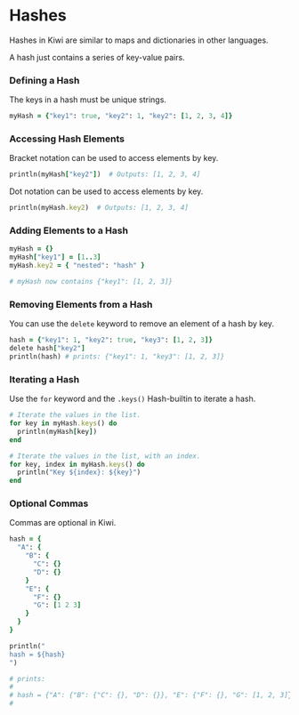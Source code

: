 # Hashes

Hashes in Kiwi are similar to maps and dictionaries in other languages.

A hash just contains a series of key-value pairs.

### Defining a Hash

The keys in a hash must be unique strings.

```ruby
myHash = {"key1": true, "key2": 1, "key2": [1, 2, 3, 4]}
```

### Accessing Hash Elements

Bracket notation can be used to access elements by key.

```ruby
println(myHash["key2"])  # Outputs: [1, 2, 3, 4]
```

Dot notation can be used to access elements by key.

```ruby
println(myHash.key2)  # Outputs: [1, 2, 3, 4]
```

### Adding Elements to a Hash

```ruby
myHash = {}
myHash["key1"] = [1..3]
myHash.key2 = { "nested": "hash" }

# myHash now contains {"key1": [1, 2, 3]}
```

### Removing Elements from a Hash

You can use the `delete` keyword to remove an element of a hash by key.

```ruby
hash = {"key1": 1, "key2": true, "key3": [1, 2, 3]}
delete hash["key2"]
println(hash) # prints: {"key1": 1, "key3": [1, 2, 3]}
```

### Iterating a Hash

Use the `for` keyword and the `.keys()` Hash-builtin to iterate a hash.

```ruby
# Iterate the values in the list.
for key in myHash.keys() do
  println(myHash[key])
end

# Iterate the values in the list, with an index.
for key, index in myHash.keys() do
  println("Key ${index}: ${key}")
end
```

### Optional Commas

Commas are optional in Kiwi.

```ruby
hash = {
  "A": {
    "B": {
      "C": {}
      "D": {}
    }
    "E": {
      "F": {}
      "G": [1 2 3]
    }
  }
}

println("
hash = ${hash}
")

# prints: 
#
# hash = {"A": {"B": {"C": {}, "D": {}}, "E": {"F": {}, "G": [1, 2, 3]}}}
#
```